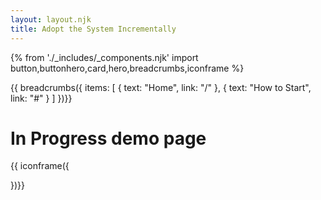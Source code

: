 ```yaml
---
layout: layout.njk
title: Adopt the System Incrementally
---
```

{% from './_includes/_components.njk' import button,buttonhero,card,hero,breadcrumbs,iconframe %} 

{{ breadcrumbs({ 
     items: [
    {
      text: "Home",
      link: "/"
    },
    {
      text: "How to Start",
      link: "#"
    }
  ]
})}}

# In Progress demo page


{{ iconframe({ 
    
})}}